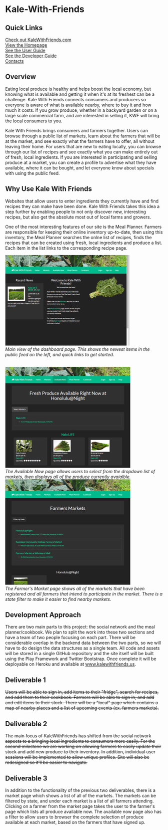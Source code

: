 # Kale-With-Friends

## Quick Links

<a href="http://www.kalewithfriends.com">Check out KaleWithFriends.com</a><br>
<a href="http://kalewithfriends.github.io/KaleWithFriends">View the Homepage</a><br>
<a href="https://github.com/KaleWithFriends/KaleWithFriends/wiki/User-Guide">See the User Guide</a><br>
<a href="https://github.com/KaleWithFriends/KaleWithFriends/wiki/Developer-Guide">See the Developer Guide</a><br>
<a href="https://github.com/KaleWithFriends/KaleWithFriends/wiki/Contact-Us">Contacts</a><br>

## Overview

Eating local produce is healthy and helps boost the local economy, but knowing what is available and getting it when it's at its freshest can be a challenge. Kale With Friends connects consumers and producers so everyone is aware of what is available nearby, where to buy it and how much it costs. If you grow produce, whether in a backyard garden or on a large scale commercial farm, and are interested in selling it, KWF will bring the local consumers to you.

Kale With Friends brings consumers and farmers together. Users can browse through a public list of markets, learn about the farmers that will be at the market, and see exactly what the farmers have to offer, all without leaving their home. For users that are new to eating locally, you can browse through our list of recipes and see exactly what you can make entirely out of fresh, local ingredients. If you are interested in participating and selling produce at a market, you can create a profile to advertise what they have available, where it can be bought, and let everyone know about specials with using the public feed. 


## Why Use Kale With Friends

Websites that allow users to enter ingredients they currently have and find recipes they can make have been done. Kale With Friends takes this idea a step further by enabling people to not only discover new, interesting recipes, but also get the absolute most out of local farms and growers. 

One of the most interesting features of our site is the Meal Planner. Farmers are responsible for keeping their online inventory up-to-date, then using this inventory, the Meal Planner searches the onlne list of recipes, finds the recipes that can be created using fresh, local ingredients and produce a list. Each item in the list links to the corresponding recipe page.

<img src="doc/images/dashboard.png" width="400 px"><br>
<i>Main view of the dashboard page. This shows the newest items in the public feed on the left, and quick links to get started.</i>

<br>
<img src="doc/images/availableNow.png" width="400 px"><br>
<i>The Available Now page allows users to select from the dropdown list of markets, then displays all of the produce currently avaialble.</i>

<br>
<img src="doc/images/markets.png" width="400 px"><br>
<i>The Farmer's Market page shows all of the markets that have been registered and all farmers that intend to participate in the market. There is a state filter to make it easier to find nearby markets.</i>

## Development Approach

There are two main parts to this project: the social network and the meal planner/cookbook. We plan to split the work into these two sections and have a team of two people focusing on each part. There will be considerable overlap in the backend data between the two parts, so we will have to do design the data structures as a single team. All code and assets will be stored in a single GitHub repository and the site itself will be built using the Play Framework and Twitter Bootstrap. Once complete it will be deployable on Heroku and available at <a href="http://www.kalewithfriends.com">www.kalewithfriends.us</a>.

## Deliverable 1
<strike>Users will be able to sign in, add items to their "fridge", search for recipes, and add them to their cookbook. Farmers will be able to sign in, and add and edit items to their stock. There will be a "local" page which contains a map of nearby places and a list of upcoming events (ex. farmers markets).</strike>

## Deliverable 2
<strike>The main focus of KaleWithFriends has shifted from the social network aspects to a bringing local ingredients to consumers more easily. For the second milestone we are working on allowing farmers to easily update their stock and add new produce to their inventory. In addition, individual user sessions will be implemented to allow unique profiles. Site will also be redesigned so it'll be easier to navigate.</strike>

## Deliverable 3
In addition to the functionality of the previous two deliverables, there is a market page which shows a list of all of the markets. The markets can be filtered by state, and under each  market is a list of all farmers attending. Clicking on a farmer from the market page takes the user to the farmer's page which lists all produce available now. The available now page also has a filter to allow users to browser the complete selection of produce available at each market, based on the farmers that have signed up.
